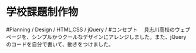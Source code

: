 
# 学校課題制作物

#Planning / Design / HTML,CSS / jQuery / 
#コンセプト　
具志川高校のウェブページを、シンプルかつクールなデザインにアレンジしました。また、jQueryのコードを自分で書いて、動きをつけました。





